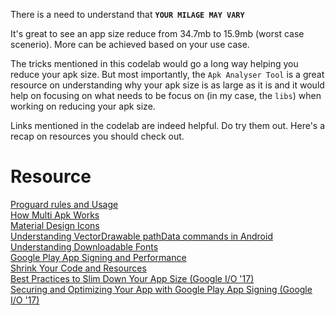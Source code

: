 There is a need to understand that **`YOUR MILAGE MAY VARY`**

It's great to see an app size reduce from 34.7mb to 15.9mb (worst case scenerio). More can be achieved based on your use case.

The tricks mentioned in this codelab would go a long way helping you reduce your apk size. But most importantly, the `Apk Analyser Tool` is a great resource on understanding why your apk size is as large as it is and it would help on focusing on what needs to be focus on (in my case, the `libs`) when working on reducing your apk size.

Links mentioned in the codelab are indeed helpful. Do try them out. Here's a recap on resources you should check out.

# Resource 

[Proguard rules and Usage](https://www.guardsquare.com/en/proguard/manual/usage)<br/>
[How Multi Apk Works](https://developer.android.com/google/play/publishing/multiple-apks.html#HowItWorks)<br/>
[Material Design Icons](https://materialdesignicons.com/)<br/>
[Understanding VectorDrawable pathData commands in Android](https://developer.android.com/guide/topics/ui/look-and-feel/downloadable-fonts.html)<br/>
[Understanding Downloadable Fonts](https://developer.android.com/guide/topics/ui/look-and-feel/downloadable-fonts.html)<br/>
[Google Play App Signing and Performance](https://support.google.com/googleplay/android-developer/answer/7384423?hl=en)<br/>
[Shrink Your Code and Resources](https://developer.android.com/studio/build/shrink-code.html)<br/>
[Best Practices to Slim Down Your App Size (Google I/O '17)](https://www.youtube.com/watch?v=5tdGAP927dk)<br/>
[Securing and Optimizing Your App with Google Play App Signing (Google I/O '17)](https://www.youtube.com/watch?v=AdfKNgyT438&t=451s)
